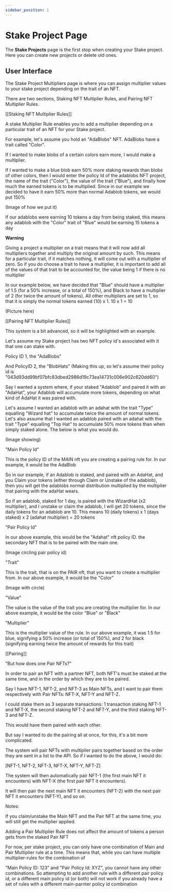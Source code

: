 ```yaml
---
sidebar_position: 1
---
```


# Stake Project Page

The **Stake Projects** page is the first stop when creating your Stake project. Here you can create new projects or delete old ones.

## User Interface

The Stake Project Multipliers page is where you can assign multiplier values to your stake project depending on the trait of an NFT. 

There are two sections, Staking NFT Multiplier Rules, and Pairing NFT Multiplier Rules. 

[[Staking NFT Multiplier Rules]]

A stake Multiplier Rule enables you to add a multiplier depending on a particular trait of an NFT for your Stake project.

For example, let's assume you hold an "AdaBlobs" NFT. AdaBlobs have a trait called "Color". 

If I wanted to make blobs of a certain colors earn more, I would make a multiplier. 

If I wanted to make a blue blob earn 50% more staking rewards than blobs of other colors, then I would enter the policy Id of the adablobs NFT project, the name of the trait ("Color"), the value of the trait ("Blue"), and finally how much the earned tokens is to be multiplied. Since in our example we decided to have it earn 50% more than normal Adablob tokens, we would put 150%

(Image of how we put it)

If our adablobs were earning 10 tokens a day from being staked, this means any adablob with the "Color" trait of "Blue" would be earning 15 tokens a day

**Warning** 

Giving a project a multiplier on a trait means that it will now add all multipliers together and multiply the original amount by such. This means for a particular trait, if it matches nothing, it will come out with a multiplier of zero. So if you do choose a trait to have a multiplier, it is important to add all of the values of that trait to be accounted for, the value being 1 if there is no multiplier

In our example below, we have decided that "Blue" should have a multiplier of 1.5 (for a 50% increase, or a total of 150%), and Black to have a multiplier of 2 (for twice the amount of tokens). All other multipliers are set to 1, so that it is simply the normal tokens earned (10) x 1.   10 x 1 = 10

(Picture here)

[[Pairing NFT Multiplier Rules]]

This system is a bit advanced, so it will be highlighted with an example. 

Let's assume my Stake project has two NFT policy id's associated with it that one can stake with. 

Policy ID 1, the "AdaBlobs"

And PolicyID 2, the "BlobHats" (Making this up, so let's assume their policy id is "043d93dd99bf07bfc83dbed2986d19c73ea14731c006e902c620dd60")

Say I wanted a system where, if your staked "Adablob" and paired it with an "AdaHat", your Adablob will accumulate more tokens, depending on what kind of AdaHat it was paired with. 

Let's assume I wanted an adablob with an adahat with the trait "Type" equalling "Wizard hat" to accumulate twice the amount of normal tokens. Let's also assume that I wanted an adablob paired with an adahat with the trait "Type" equalling "Top Hat" to accumulate 50% more tokens than when simply staked alone. The below is what you would do. 

(Image showing)

"Main Policy Id" 

This is the policy ID of the MAIN nft you are creating a pairing rule for. In our example, it would be the AdaBlob

So in our example, if an Adablob is staked, and paired with an AdaHat, and you Claim your tokens (either through Claim or Unstake of the adablob), then you will get the adablobs normal distribution multiplied by the multiplier that pairing with the adaHat wears. 

So if an adablob, staked for 1 day, is paired with the WizardHat (x2 multiplier), and I unstake or claim the adablob, I will get 20 tokens, since the daily tokens for an adablob are 10. This means 10 (daily tokens) x 1 (days staked) x 2 (adahat multiplier) = 20 tokens

"Pair Policy Id"

In our above example, this would be the "Adahat" nft policy ID. the secondary NFT that is to be paired with the main one. 

(Image circling pair policy id)

"Trait"
 
This is the trait, that is on the PAIR nft, that you want to create a multiplier from. In our above example, it would be the "Color"

(Image with circle)

"Value"

The value is the value of the trait you are creating the multiplier for. In our above example, it would be the color "Blue" or "Black"

"Multiplier"

This is the multiplier value of the rule. In our above example, it was 1.5 for blue, signifying a 50% increase (or total of 150%), and 2 for black (signifying earning twice the amount of rewards for this trait)

[[Pairing]]

"But how does one Pair NFTs?"

In order to pair an NFT with a partner NFT, both NFT's must be staked at the same time, and in the order by which they are to be paired. 

Say I have NFT-1, NFT-2, and NFT-3 as Main NFTs, and I want to pair them respectively with Pair NFTs: NFT-X, NFT-Y and NFT-Z. 

I could stake them as 3 separate transactions: 1 transaction staking NFT-1 and NFT-X, the second staking NFT-2 and NFT-Y, and the third staking NFT-3 and NFT-Z. 

This would have them paired with each other. 

But say I wanted to do the pairing all at once, for this, it's a bit more complicated. 

The system will pair NFTs with multiplier pairs together based on the order they are sent in a list to the API. So if I wanted to do the above, I would do:

[NFT-1, NFT-2, NFT-3, NFT-X, NFT-Y, NFT-Z]

The system will then automatically pair NFT-1 (the first main NFT it encounters) with NFT-X (the first pair NFT it encounters).

It will then pair the next main NFT it encounters (NFT-2) with the next pair NFT it encounters (NFT-Y), and so on. 

Notes:

If you claim/unstake the Main NFT and the Pair NFT at the same time, you will still get the multiplier applied. 

Adding a Pair Multiplier Rule does not affect the amount of tokens a person gets from the staked Pair NFT

For now, per stake project, you can only have one combination of Main and Pair Multiplier rule at a time. This means that, while you can have multiple multiplier-rules for the combination of 

"Main Policy ID: 123" and "Pair Policy Id: XYZ", you cannot have any other combinations. So attempting to add another rule with a different pair policy id, or a different main policy id (or both) will not work if you already have a set of rules with a different main-parnter policy id combination





